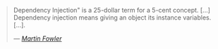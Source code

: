 >Dependency Injection" is a 25-dollar term for a 5-cent concept. [...]
>Dependency injection means giving an object its instance variables. [...].
>
> &mdash; <cite>[Martin Fowler][1]</cite>

[1]: http://martinfowler.com/articles/injection.html
